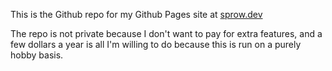 This is the Github repo for my Github Pages site at [sprow.dev](https://sprow.dev)

The repo is not private because I don't want to pay for extra features, and a few dollars a year is all I'm willing to do because this is run on a purely hobby basis.
